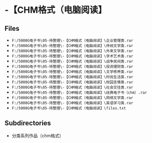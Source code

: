 # -【CHM格式（电脑阅读】

## Files

- `F:/5000G电子书\05-待整理\-【CHM格式（电脑阅读】\企业管理类.rar`
- `F:/5000G电子书\05-待整理\-【CHM格式（电脑阅读】\传统文学类.rar`
- `F:/5000G电子书\05-待整理\-【CHM格式（电脑阅读】\外来文学类.rar`
- `F:/5000G电子书\05-待整理\-【CHM格式（电脑阅读】\学术艺术类.rar`
- `F:/5000G电子书\05-待整理\-【CHM格式（电脑阅读】\战争民间类.rar`
- `F:/5000G电子书\05-待整理\-【CHM格式（电脑阅读】\投资理财类.rar`
- `F:/5000G电子书\05-待整理\-【CHM格式（电脑阅读】\文学修养类.rar`
- `F:/5000G电子书\05-待整理\-【CHM格式（电脑阅读】\时尚生活类.rar`
- `F:/5000G电子书\05-待整理\-【CHM格式（电脑阅读】\校园言情类.rar`
- `F:/5000G电子书\05-待整理\-【CHM格式（电脑阅读】\社会交往类.rar`
- `F:/5000G电子书\05-待整理\-【CHM格式（电脑阅读】\经典电子书（chm）.rar`
- `F:/5000G电子书\05-待整理\-【CHM格式（电脑阅读】\网络文学类.rar`
- `F:/5000G电子书\05-待整理\-【CHM格式（电脑阅读】\英语学习类.rar`
- `F:/5000G电子书\05-待整理\-【CHM格式（电脑阅读】\files.txt`

## Subdirectories

- 分类系列作品（chm格式）
